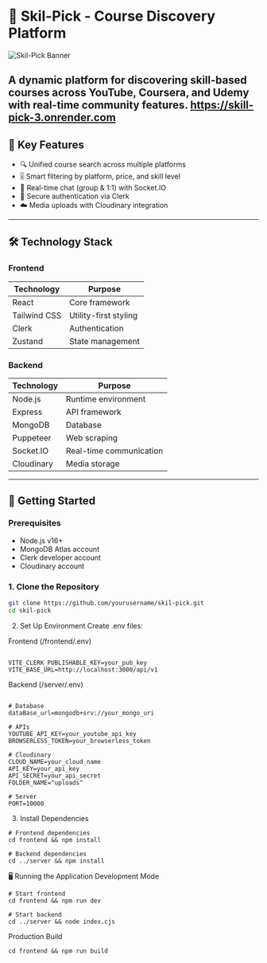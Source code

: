 # 🚀 Skil-Pick - Course Discovery Platform

![Skil-Pick Banner](https://github.com/user-attachments/assets/4b91485e-0d05-46c0-b945-ab16411c77f4)



A dynamic platform for discovering skill-based courses across YouTube, Coursera, and Udemy with real-time community features.
https://skill-pick-3.onrender.com
---

## 🌟 Key Features

- 🔍 Unified course search across multiple platforms
- 🎚️ Smart filtering by platform, price, and skill level
- 💬 Real-time chat (group & 1:1) with Socket.IO
- 🔐 Secure authentication via Clerk
- ☁️ Media uploads with Cloudinary integration

---

## 🛠 Technology Stack

### Frontend
| Technology | Purpose |
|------------|---------|
| React | Core framework |
| Tailwind CSS | Utility-first styling |
| Clerk | Authentication |
| Zustand | State management |

### Backend
| Technology | Purpose |
|------------|---------|
| Node.js | Runtime environment |
| Express | API framework |
| MongoDB | Database |
| Puppeteer | Web scraping |
| Socket.IO | Real-time communication |
| Cloudinary | Media storage |

---

## 🚀 Getting Started

### Prerequisites
- Node.js v16+
- MongoDB Atlas account
- Clerk developer account
- Cloudinary account

### 1. Clone the Repository
```bash
git clone https://github.com/yourusername/skil-pick.git
cd skil-pick
```

2. Set Up Environment
Create .env files:<br/>

Frontend (/frontend/.env)
 ```

VITE_CLERK_PUBLISHABLE_KEY=your_pub_key
VITE_BASE_URL=http://localhost:3000/api/v1
```
Backend (/server/.env)
```

# Database
dataBase_url=mongodb+srv://your_mongo_uri

# APIs
YOUTUBE_API_KEY=your_youtube_api_key
BROWSERLESS_TOKEN=your_browserless_token

# Cloudinary
CLOUD_NAME=your_cloud_name
API_KEY=your_api_key
API_SECRET=your_api_secret
FOLDER_NAME="uploads"

# Server
PORT=10000
```

3. Install Dependencies
```
# Frontend dependencies
cd frontend && npm install

# Backend dependencies
cd ../server && npm install
```
🖥️ Running the Application
  Development Mode
  ```
# Start frontend 
cd frontend && npm run dev

# Start backend 
cd ../server && node index.cjs
```
Production Build
```
cd frontend && npm run build
```





